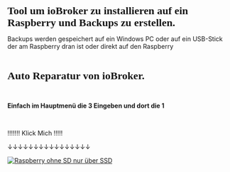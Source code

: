 <p class="text-center"><span style="font-family:'Comic Sans MS', 'Marker Felt', cursive;"><span style="font-size: 18pt;"><strong>Tool um ioBroker zu installieren auf ein Raspberry und Backups zu erstellen.</strong></span></span></p>
<p class="text-center">Backups werden gespeichert auf ein Windows PC oder auf ein USB-Stick der am Raspberry dran ist oder direkt auf den Raspberry</p>
<p class="text-center"><br></p>
<p class="text-center"><strong><span style="font-family: Comic Sans MS, Marker Felt, cursive"><span style="font-size: 18pt">Auto Reparatur von ioBroker. </span></span></strong></p>
<p class="text-center"><br></p>
<p class="text-center"><strong>Einfach im Hauptmenü die 3 Eingeben und dort die 1</strong></p>
<p class="text-center"><br></p>

!!!!!!! Klick Mich !!!!!

 ↓↓↓↓↓↓↓↓↓↓↓↓↓↓↓↓

[![Raspberry ohne SD nur über SSD](https://img.youtube.com/vi/jItle0HXxg0/0.jpg)](https://www.youtube.com/watch?v=jItle0HXxg0 "Raspberry ohne SD nur über SSD")
